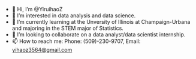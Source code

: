 - 👋 Hi, I’m @YiruihaoZ
- 👀 I’m interested in data analysis and data science.
- 🌱 I’m currently learning at the Unversity of Illinois at Champaign-Urbana and majoring in the STEM major of Statistics.
- 💞️ I’m looking to collaborate on a data analyst/data scientist internship.
- 📫 How to reach me: Phone: (509)-230-9707, Email: yihaoz3564@gmail.com

<!---
YiruihaoZ/YiruihaoZ is a ✨ special ✨ repository because its `README.md` (this file) appears on your GitHub profile.
You can click the Preview link to take a look at your changes.
--->
